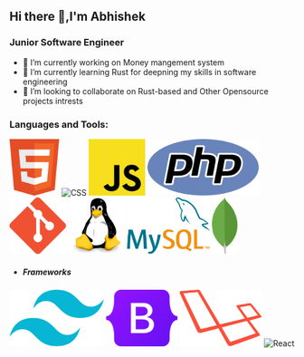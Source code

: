 ## Hi there 👋,I'm Abhishek

### Junior Software Engineer

- 🔭 I’m currently working on Money mangement system
- 🌱 I’m currently learning Rust for deepning my skills in software engineering
- 👯 I’m looking to collaborate on Rust-based and Other Opensource projects intrests 
### Languages and Tools:

<img alt="Html" src="./assets/html-icon.svg" height="100">
<img alt="CSS" src="./assets/css-icon.svg" height="100">
<img alt="JS" src="./assets/javascript-programming-language-icon.svg" height="100">
<img alt="PHP" src="./assets/php-programming-language-icon.svg" height="100">
<img alt="Git" src="./assets/git-icon.svg" height="100">
<img alt="Linux" src="./assets/Linux.svg" height="100">
<img alt="MySql" src="./assets/mysql-icon.svg" height="100">
<img alt="Mongodb" src="./assets/mongodb-icon.svg" height="100">

- ##### Frameworks
<img alt="Tailwindcss" src="./assets/tailwind-css-icon.svg" height="100">
<img alt="Bootstarp" src="./assets/bootstrap-5-logo-icon.svg" height="100">
<img alt="Laravel" src="./assets/laravel-icon.svg" height="100">
<img alt="React" src="./assets/react-icon.svg" height="100">

<!--
**Animati0n/Animati0n** is a ✨ _special_ ✨ repository because its `README.md` (this file) appears on your GitHub profile.

Here are some ideas to get you started:

- 🔭 I’m currently working on ...
- 🌱 I’m currently learning ...
- 👯 I’m looking to collaborate on ...
- 🤔 I’m looking for help with ...
- 💬 Ask me about ...
- 📫 How to reach me: ...
- 😄 Pronouns: ...
- ⚡ Fun fact: ...
-->
